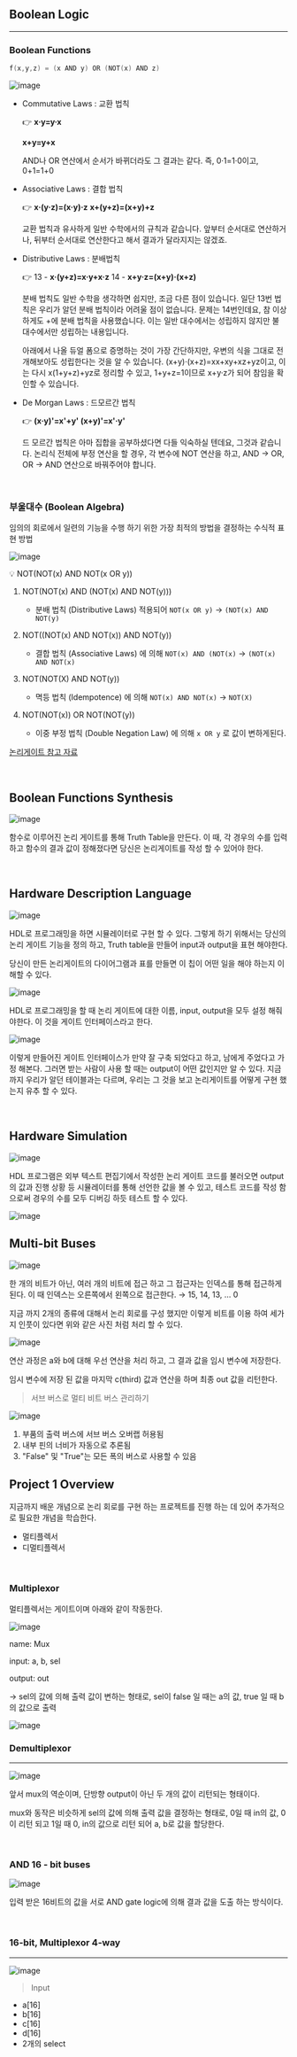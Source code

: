 
## Boolean Logic

---

### Boolean Functions

```c
f(x,y,z) = (x AND y) OR (NOT(x) AND z)
```

![image](../../statics/computer-architecture-images/chapter1_image0001.png)

- Commutative Laws : 교환 법칙
    
    👉 **x·y=y·x**
    
    **x+y=y+x**
    
    AND나 OR 연산에서 순서가 바뀌더라도 그 결과는 같다. 즉, 0·1=1·0이고, 0+1=1+0
    
    
- Associative Laws : 결합 법칙
    
    👉 **x·(y·z)=(x·y)·z**
    **x+(y+z)=(x+y)+z**
    
    교환 법칙과 유사하게 일반 수학에서의 규칙과 같습니다. 앞부터 순서대로 연산하거나, 뒤부터 순서대로 연산한다고 해서 결과가 달라지지는 않겠죠.
    
    
- Distributive Laws : 분배법칙
    
    👉 13 - **x·(y+z)=x·y+x·z**
    14 - **x+y·z=(x+y)·(x+z)**
    
    분배 법칙도 일반 수학을 생각하면 쉽지만, 조금 다른 점이 있습니다. 일단 13번 법칙은 우리가 알던 분배 법칙이라 어려울 점이 없습니다. 문제는 14번인데요, 참 이상하게도 +에 분배 법칙을 사용했습니다. 이는 일반 대수에서는 성립하지 않지만 불 대수에서만 성립하는 내용입니다.
    
    아래에서 나올 듀얼 폼으로 증명하는 것이 가장 간단하지만, 우변의 식을 그대로 전개해보아도 성립한다는 것을 알 수 있습니다. (x+y)·(x+z)=xx+xy+xz+yz이고, 이는 다시 x(1+y+z)+yz로 정리할 수 있고, 1+y+z=1이므로 x+y·z가 되어 참임을 확인할 수 있습니다.
    
    
- De Morgan Laws : 드모르간 법칙
    
    👉 **(x·y)'=x'+y'
    (x+y)'=x'·y'**
    
    드 모르간 법칙은 아마 집합을 공부하셨다면 다들 익숙하실 텐데요, 그것과 같습니다. 논리식 전체에 부정 연산을 할 경우, 각 변수에 NOT 연산을 하고, AND -> OR, OR -> AND 연산으로 바꿔주어야 합니다.
    
<br>

### 부울대수 (Boolean Algebra)

임의의 회로에서 일련의 기능을 수행 하기 위한 가장 최적의 방법을 결정하는 수식적 표현 방법

![image](../../statics/computer-architecture-images/chapter1_image0002.png)


💡 NOT(NOT(x) AND NOT(x OR y))

1. NOT(NOT(x) AND (NOT(x) AND NOT(y)))  
    - 분배 법칙 (Distributive Laws) 적용되어 `NOT(x OR y)` → `(NOT(x) AND NOT(y)`

2. NOT((NOT(x) AND NOT(x)) AND NOT(y))
    - 결합 법칙 (Associative Laws) 에 의해  `NOT(x) AND (NOT(x)` → `(NOT(x) AND NOT(x)`

3. NOT(NOT(X) AND NOT(y)) 
    - 멱등 법칙 (Idempotence) 에 의해 `NOT(x) AND NOT(x)` → `NOT(X)`

4. NOT(NOT(x)) OR NOT(NOT(y))
    - 이중 부정 법칙 (Double Negation Law) 에 의해 `x OR y` 로 값이 변하게된다.

[논리게이트 참고 자료](https://homubee.tistory.com/31)

<br>

## Boolean Functions Synthesis


![image](../../statics/computer-architecture-images/chapter1_image0002.png)

함수로 이루어진 논리 게이트를 통해 Truth Table을 만든다. 이 때, 각 경우의 수를 입력 하고 함수의 결과 값이 정해졌다면 당신은 논리게이트를 작성 할 수 있어야 한다.

<br>

## Hardware Description Language


![image](../../statics/computer-architecture-images/chapter1_image0005.png)

HDL로 프로그래밍을 하면 시뮬레이터로 구현 할 수 있다. 그렇게 하기 위해서는 당신의 논리 게이트 기능을 정의 하고, Truth table을 만들어 input과 output을 표현 해야한다.

당신이 만든 논리게이트의 다이어그램과 표를 만들면 이 칩이 어떤 일을 해야 하는지 이해할 수 있다.

![image](../../statics/computer-architecture-images/chapter1_image0006.png)

HDL로 프로그래밍을 할 때 논리 게이트에 대한 이름, input, output을 모두 설정 해줘야한다. 이 것을 게이트 인터페이스라고 한다.

![image](../../statics/computer-architecture-images/chapter1_image0007.png)

이렇게 만들어진 게이트 인터페이스가 만약 잘 구축 되었다고 하고, 남에게 주었다고 가정 해본다. 그러면 받는 사람이 사용 할 때는 output이 어떤 값인지만 알 수 있다. 지금까지 우리가 알던 테이블과는 다르며, 우리는 그 것을 보고 논리게이트를 어떻게 구현 했는지 유추 할 수 있다.

<br>

## Hardware Simulation

![image](../../statics/computer-architecture-images/chapter1_image0008.png)

HDL 프로그램은 외부 텍스트 편집기에서 작성한 논리 게이트 코드를 불러오면 output의 값과 진행 상황 등 시뮬레이터를 통해 선언한 값을 볼 수 있고, 테스트 코드를 작성 함으로써 경우의 수를 모두 디버깅 하듯 테스트 할 수 있다.

![image](../../statics/computer-architecture-images/chapter1_image0009.png)

## Multi-bit Buses

![image](../../statics/computer-architecture-images/chapter1_image0010.png)

한 개의 비트가 아닌, 여러 개의 비트에 접근 하고 그 접근자는 인덱스를 통해 접근하게 된다. 이 때 인덱스는 오른쪽에서 왼쪽으로 접근한다. → 15, 14, 13, … 0

지금 까지 2개의 종류에 대해서 논리 회로를 구성 했지만 이렇게 비트를 이용 하여 세가지 인풋이 있다면 위와 같은 사진 처럼 처리 할 수 있다.

![image](../../statics/computer-architecture-images/chapter1_image0011.png)

연산 과정은 a와 b에 대해 우선 연산을 처리 하고, 그 결과 값을 임시 변수에 저장한다.

임시 변수에 저장 된 값을 마지막 c(third) 값과 연산을 하며 최종 out 값을 리턴한다.


> 서브 버스로 멀티 비트 버스 관리하기
> 

![image](../../statics/computer-architecture-images/chapter1_image0012.png)

1. 부품의 출력 버스에 서브 버스 오버랩 허용됨
2. 내부 핀의 너비가 자동으로 추론됨
3. "False" 및 "True"는 모든 폭의 버스로 사용할 수 있음

## Project 1 Overview


지금까지 배운 개념으로 논리 회로를 구현 하는 프로젝트를 진행 하는 데 있어 추가적으로 필요한 개념을 학습한다.

- 멀티플렉서
- 디멀티플렉서

<br>

### Multiplexor


멀티플렉서는 게이트이며 아래와 같이 작동한다.

![image](../../statics/computer-architecture-images/chapter1_image0013.png)

name: Mux

input: a, b, sel 

output: out

→  sel의 값에 의해 출력 값이 변하는 형태로, sel이 false 일 때는 a의 값, true 일 때 b의 값으로 출력

![image](../../statics/computer-architecture-images/chapter1_image0014.png)

### Demultiplexor

---

![image](../../statics/computer-architecture-images/chapter1_image0015.png)

앞서 mux의 역순이며, 단방향 output이 아닌 두 개의 값이 리턴되는 형태이다.

mux와 동작은 비슷하게 sel의 값에 의해 출력 값을 결정하는 형태로, 0일 때 in의 값, 0이 리턴 되고 1일 때 0, in의 값으로 리턴 되어 a, b로 값을 할당한다.

<br>

### AND 16 - bit buses

![image](../../statics/computer-architecture-images/chapter1_image0016.png)

입력 받은 16비트의 값을 서로 AND gate logic에 의해 결과 값을 도출 하는 방식이다.

<br>

### 16-bit, Multiplexor 4-way

---

![image](../../statics/computer-architecture-images/chapter1_image0017.png)

> Input
> 
- a[16]
- b[16]
- c[16]
- d[16]
- 2개의 select
